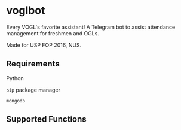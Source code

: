# voglbot

Every VOGL's favorite assistant! A Telegram bot to assist attendance management for freshmen and OGLs.

Made for USP FOP 2016, NUS.

## Requirements
Python

`pip` package manager

`mongodb`

## Supported Functions
